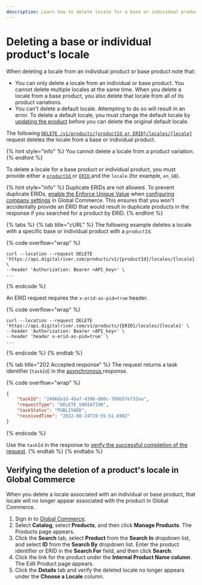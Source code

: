 ```yaml
---
description: Learn how to delete locale for a base or individual product programmatically.
---
```


# Deleting a base or individual product's locale

When deleting a locale from an individual product or base product note that:

* You can only delete a locale from an individual or base product. You cannot delete multiple locales at the same time. When you delete a locale from a base product, you also delete that locale from all of its product variations.
* You can't delete a default locale. Attempting to do so will result in an error. To delete a default locale, you must change the default locale by [updating the product](creating-or-updating-a-product.md#adding-or-updating-a-products-locale) before you can delete the original default locale.

The following [`DELETE /v1/products/{productId or ERID}/locales/{locale}`](https://www.digitalriver.com/docs/commerce-admin-api/#tag/Manage-Product-\(Asynchronous-API\)/paths/\~1v1\~1products\~1%7BproductId%7D\~1locales\~1%7Blocale%7D/delete) request deletes the locale from a base or individual product.&#x20;

{% hint style="info" %}
You cannot delete a locale from a product variation.
{% endhint %}

To delete a locale  for a base product or individual product, you must provide either a [`productId` ](../../../general-resources/common-shoppers-and-admin-apis-reference/product-identifier.md)or [`ERID` ](../../../general-resources/common-shoppers-and-admin-apis-reference/external-reference-identifier-erid.md)and the `locale` (for example, `en_GB`).&#x20;

{% hint style="info" %}
Duplicate ERIDs are not allowed. To prevent duplicate ERIDs, [enable the Enforce Unique Value](../../../general-resources/common-shoppers-and-admin-apis-reference/external-reference-identifier-erid.md#enabling-the-enforce-unique-value) when [configuring company settings](https://help.digitalriver.com/internal-help/gc/Administration/Company/Configuring-company-settings.htm) in Global Commerce. This ensures that you won't accidentally provide an ERID that would result in duplicate products in the response if you searched for a product by ERID.
{% endhint %}

{% tabs %}
{% tab title="cURL" %}
The following example deletes a locale with a specific base or individual product with a `productId`.

{% code overflow="wrap" %}
```http
curl --location --request DELETE 'https://api.digitalriver.com/products/v1/{productId}/locales/{locale}' \
--header 'Authorization: Bearer <API_key>' \
...
```
{% endcode %}

An ERID request requires the `x-erid-as-pid=true` header.

{% code overflow="wrap" %}
```
curl --location --request DELETE 'https://api.digitalriver.com/v1/products/{ERID}/locales/{locale}' \
--header 'Authorization: Bearer <API_key>' \
--header 'header x-erid-as-pid=true' \
...
```
{% endcode %}
{% endtab %}

{% tab title="202 Accepted response" %}
The request returns a task identifier (`taskId`) in the [asynchronous ](../getting-started.md#asynchronous-and-synchronous-calls)response.

{% code overflow="wrap" %}
```json
{
    "taskId": "2496da1d-4ba7-4396-880c-760b57e732ea",
    "requestType": "DELETE_VARIATION",
    "taskStatus": "PUBLISHED",
    "receivedTime": "2022-08-24T19:55:51.690Z"
}
```
{% endcode %}

Use the `taskId` in the response to [verify the successful completion of the request](../get-the-task-status-for-a-product-synchronous-api/).
{% endtab %}
{% endtabs %}

## Verifying the deletion of a product's locale in Global Commerce

When you delete a locale associated with an individual or base product, that locale will no longer appear associated with the product in Global Commerce.

1. Sign in to [Global Commerce](https://gc.digitalriver.com/gc/ent/login.do).
2. Select **Catalog**, select **Products**, and then click **Manage Products**. The Products page appears.
3. Click the **Search** tab, select **Product** from the **Search In** dropdown list, and select **ID** from the **Search By** dropdown list. Enter the product identifier or ERID in the **Search For** field, and then click **Search**.
4. Click the link for the product under the **Internal Product Name column**. The Edit Product page appears.
5. Click the **Details** tab and verify the deleted locale no longer appears under the **Choose a Locale** column.
